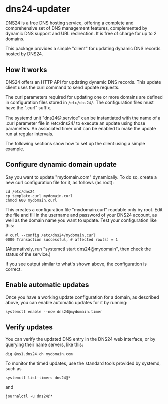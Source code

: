 # dns24-updater

[DNS24](https://www.dns24.ch) is a free DNS hosting service, offering a
complete and comprehensive set of DNS management features, complemented by
dynamic DNS support and URL redirection. It is free of charge for up to 2
domains.

This package provides a simple "client" for updating dynamic DNS records hosted
by DNS24.

## How it works

DNS24 offers an HTTP API for updating dynamic DNS records. This update client
uses the curl command to send update requests.

The curl parameters required for updating one or more domains are defined in
configuration files stored in `/etc/dns24/`. The configuration files must have
the ".curl" suffix.

The systemd unit "dns24@.service" can be instantiated with the name of a .curl
parameter file in /etc/dns24/ to execute an update using those parameters. An
associated timer unit can be enabled to make the update run at regular
intervals.

The following sections show how to set up the client using a simple
example.

## Configure dynamic domain update

Say you want to update "mydomain.com" dynamically. To do so, create a new curl
configuration file for it, as follows (as root):

    cd /etc/dns24
    cp template.curl mydomain.curl
    chmod 600 mydomain.curl

This creates a configuration file "mydomain.curl" readable only by root. Edit
the file and fill in the username and password of your DNS24 account, as well
as the domain name you want to update. Test your configuration like this:

    # curl --config /etc/dns24/mydomain.curl
    0000 Transaction successful, # affected row(s) = 1

(Alternatively, run "systemctl start dns24@mydomain", then check the status of
the service.)

If you see output similar to what's shown above, the configuration is correct.

## Enable automatic updates

Once you have a working update configuration for a domain, as described above,
you can enable automatic updates for it by running:

    systemctl enable --now dns24@mydomain.timer

## Verify updates

You can verify the updated DNS entry in the DNS24 web interface, or by querying
their name servers, like this:

    dig @ns1.dns24.ch mydomain.com

To monitor the timed updates, use the standard tools provided by systemd, such
as 

    systemctl list-timers dns24@*

and

    journalctl -u dns24@*
